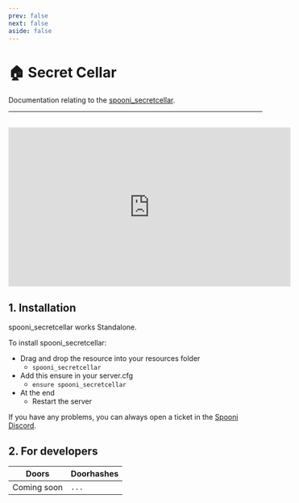 ```yaml
---
prev: false
next: false
aside: false
---
```


# 🏠 Secret Cellar
Documentation relating to the [spooni_secretcellar](https://spooni-mapping.tebex.io/package/).

___
<br>
<iframe width="560" height="315" src="https://www.youtube.com/embed/" frameborder="0" allow="accelerometer; autoplay; clipboard-write; encrypted-media; gyroscope; picture-in-picture; web-share" allowfullscreen></iframe>

## 1. Installation
spooni_secretcellar works Standalone.  

To install spooni_secretcellar:
- Drag and drop the resource into your resources folder
  - `spooni_secretcellar`
- Add this ensure in your server.cfg
  - `ensure spooni_secretcellar`
- At the end
  - Restart the server

If you have any problems, you can always open a ticket in the [Spooni Discord](https://discord.gg/spooni).

## 2. For developers
| Doors                     | Doorhashes
|---------------------------|----------------------------------------------------------------------------------|
| Coming soon               | `...`